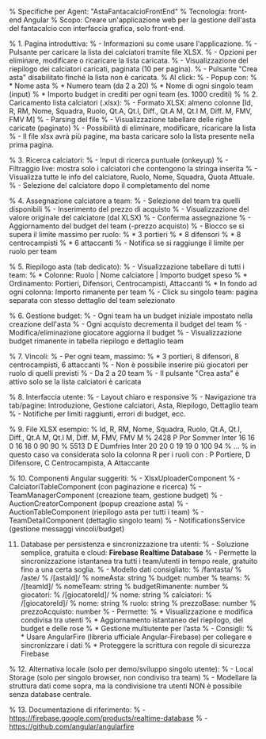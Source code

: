% Specifiche per Agent: "AstaFantacalcioFrontEnd"
% Tecnologia: front-end Angular
% Scopo: Creare un'applicazione web per la gestione dell'asta del fantacalcio con interfaccia grafica, solo front-end.

% 1. Pagina introduttiva:
%    - Informazioni su come usare l'applicazione.
%    - Pulsante per caricare la lista dei calciatori tramite file XLSX.
%    - Opzioni per eliminare, modificare o ricaricare la lista caricata.
%    - Visualizzazione del riepilogo dei calciatori caricati, paginata (10 per pagina).
%    - Pulsante "Crea asta" disabilitato finché la lista non è caricata.
%      Al click:
%         - Popup con:
%             * Nome asta
%             * Numero team (da 2 a 20)
%             * Nome di ogni singolo team (input)
%             * Importo budget in crediti per ogni team (es. 1000 crediti)
%
% 2. Caricamento lista calciatori (.xlsx):
%    - Formato XLSX: almeno colonne [Id, R, RM, Nome, Squadra, Ruolo, Qt.A, Qt.I, Diff., Qt.A M, Qt.I M, Diff. M, FMV, FMV M]
%    - Parsing del file
%    - Visualizzazione tabellare delle righe caricate (paginato)
%    - Possibilità di eliminare, modificare, ricaricare la lista
%    - Il file xlsx avrà più pagine, ma basta caricare solo la lista presente nella prima pagina.

% 3. Ricerca calciatori:
%    - Input di ricerca puntuale (onkeyup)
%    - Filtraggio live: mostra solo i calciatori che contengono la stringa inserita
%    - Visualizza tutte le info del calciatore, Ruolo, Nome, Squadra, Quota Attuale.
%    - Selezione del calciatore dopo il completamento del nome

% 4. Assegnazione calciatore a team:
%    - Selezione del team tra quelli disponibili
%    - Inserimento del prezzo di acquisto
%    - Visualizzazione del valore originale del calciatore (dal XLSX)
%    - Conferma assegnazione
%    - Aggiornamento del budget del team (-prezzo acquisto)
%    - Blocco se si supera il limite massimo per ruolo:
%         * 3 portieri
%         * 8 difensori
%         * 8 centrocampisti
%         * 6 attaccanti
%      - Notifica se si raggiunge il limite per ruolo per team

% 5. Riepilogo asta (tab dedicato):
%    - Visualizzazione tabellare di tutti i team:
%         * Colonne: Ruolo | Nome calciatore | Importo budget speso
%         * Ordinamento: Portieri, Difensori, Centrocampisti, Attaccanti
%         * In fondo ad ogni colonna: Importo rimanente per team
%    - Click su singolo team: pagina separata con stesso dettaglio del team selezionato

% 6. Gestione budget:
%    - Ogni team ha un budget iniziale impostato nella creazione dell'asta
%    - Ogni acquisto decrementa il budget del team
%    - Modifica/eliminazione giocatore aggiorna il budget
%    - Visualizzazione budget rimanente in tabella riepilogo e dettaglio team

% 7. Vincoli:
%    - Per ogni team, massimo:
%         * 3 portieri, 8 difensori, 8 centrocampisti, 6 attaccanti
%    - Non è possibile inserire più giocatori per ruolo di quelli previsti
%    - Da 2 a 20 team
%    - Il pulsante "Crea asta" è attivo solo se la lista calciatori è caricata

% 8. Interfaccia utente:
%    - Layout chiaro e responsive
%    - Navigazione tra tab/pagine: Introduzione, Gestione calciatori, Asta, Riepilogo, Dettaglio team
%    - Notifiche per limiti raggiunti, errori di budget, ecc.

% 9. File XLSX esempio:
%    Id, R, RM, Nome, Squadra, Ruolo, Qt.A, Qt.I, Diff., Qt.A M, Qt.I M, Diff. M, FMV, FMV M
%    2428	P	Por	Sommer	Inter	16	16	0	16	16	0	90	90
%	 5513	D	E	Dumfries	Inter	20	20	0	19	19	0	100	94
%    ...
%    in questo caso va considerata solo la colonna R per i ruoli con : P Portiere, D Difensore, C Centrocampista, A Attaccante

% 10. Componenti Angular suggeriti:
%    - XlsxUploaderComponent
%    - CalciatoriTableComponent (con paginazione e ricerca)
%    - TeamManagerComponent (creazione team, gestione budget)
%    - AuctionCreatorComponent (popup creazione asta)
%    - AuctionTableComponent (riepilogo asta per tutti i team)
%    - TeamDetailComponent (dettaglio singolo team)
%    - NotificationsService (gestione messaggi vincoli/budget)

11. Database per persistenza e sincronizzazione tra utenti:
%     - Soluzione semplice, gratuita e cloud: **Firebase Realtime Database**
%     - Permette la sincronizzazione istantanea tra tutti i team/utenti in tempo reale, gratuito fino a una certa soglia.
%     - Modello dati consigliato:
%         /fantasta/
%             /aste/
%                 /[astaId]/
%                     nomeAsta: string
%                     budget: number
%                     teams:
%                         /[teamId]/
%                             nomeTeam: string
%                             budgetRimanente: number
%                             giocatori:
%                                 /[giocatoreId]/
%                                     nome: string
%                     calciatori:
%                         /[giocatoreId]/
%                             nome: string
%                             ruolo: string
%                             prezzoBase: number
%                             prezzoAcquisto: number
%     - Permette:
%         * Visualizzazione e modifica condivisa tra utenti
%         * Aggiornamento istantaneo del riepilogo, del budget e delle rose
%         * Gestione multiutente per l’asta
%     - Consigli:
%         * Usare AngularFire (libreria ufficiale Angular-Firebase) per collegare e sincronizzare i dati
%         * Proteggere la scrittura con regole di sicurezza Firebase

% 12. Alternativa locale (solo per demo/sviluppo singolo utente):
%     - Local Storage (solo per singolo browser, non condiviso tra team)
%     - Modellare la struttura dati come sopra, ma la condivisione tra utenti NON è possibile senza database centrale.

% 13. Documentazione di riferimento:
%     - https://firebase.google.com/products/realtime-database
%     - https://github.com/angular/angularfire